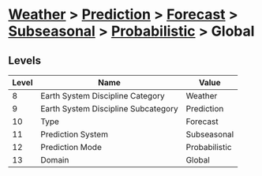 # [Weather](../../../../..) > [Prediction](../../../..) > [Forecast](../../..) > [Subseasonal](../..) > [Probabilistic](..) > Global

## Levels

| Level | Name | Value |
|-----|-----|-----|
| 8 | Earth System Discipline Category | Weather |
| 9 | Earth System Discipline Subcategory | Prediction |
| 10 | Type | Forecast |
| 11 | Prediction System | Subseasonal |
| 12 | Prediction Mode | Probabilistic |
| 13 | Domain | Global |
